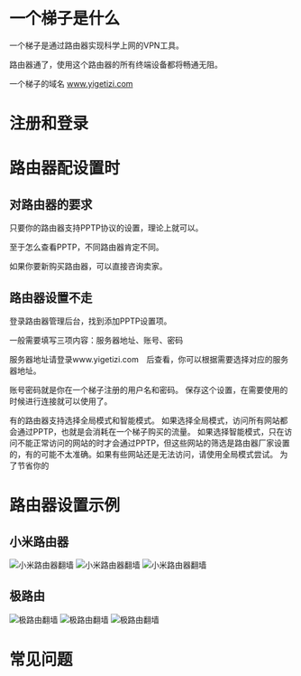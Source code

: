 # 一个梯子是什么
一个梯子是通过路由器实现科学上网的VPN工具。

路由器通了，使用这个路由器的所有终端设备都将畅通无阻。

一个梯子的域名 www.yigetizi.com
# 注册和登录

# 路由器配设置时
## 对路由器的要求
只要你的路由器支持PPTP协议的设置，理论上就可以。

至于怎么查看PPTP，不同路由器肯定不同。

如果你要新购买路由器，可以直接咨询卖家。
## 路由器设置不走
登录路由器管理后台，找到添加PPTP设置项。

一般需要填写三项内容：服务器地址、账号、密码

服务器地址请登录www.yigetizi.com　后查看，你可以根据需要选择对应的服务器地址。

账号密码就是你在一个梯子注册的用户名和密码。
保存这个设置，在需要使用的时候进行连接就可以使用了。

有的路由器支持选择全局模式和智能模式。
如果选择全局模式，访问所有网站都会通过PPTP，也就是会消耗在一个梯子购买的流量。
如果选择智能模式，只在访问不能正常访问的网站的时才会通过PPTP，但这些网站的筛选是路由器厂家设置的，有的可能不太准确。如果有些网站还是无法访问，请使用全局模式尝试。
为了节省你的

# 路由器设置示例
## 小米路由器
![小米路由器翻墙](http://cdn.yigetizi.com/pic/mi001.jpg)
![小米路由器翻墙](http://cdn.yigetizi.com/pic/mi002.jpg)
![小米路由器翻墙](http://cdn.yigetizi.com/pic/mi004.jpg)
## 极路由
![极路由翻墙](http://cdn.yigetizi.com/pic/gee001.jpg)
![极路由翻墙](http://cdn.yigetizi.com/pic/gee002.jpg)
![极路由翻墙](http://cdn.yigetizi.com/pic/gee003.jpg)
# 常见问题

